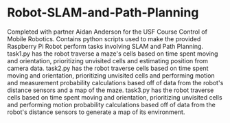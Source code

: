# Robot-SLAM-and-Path-Planning
Completed with partner Aidan Anderson for the USF Course Control of Mobile Robotics. Contains python scripts used to make the provided Raspberry Pi Robot perform tasks involving SLAM and Path Planning. task1.py has the robot traverse a maze's cells based on time spent moving and orientation, prioritizing unvisited cells and estimating position from camera data. task2.py has the robot traverse cells based on time spent moving and orientation, prioritizing unvisited cells and performing motion and measurement probability calculations based off of data from the robot's distance sensors and a map of the maze. task3.py has the robot traverse cells based on time spent moving and orientation, prioritizing unvisited cells and performing motion probability calculations based off of data from the robot's distance sensors to generate a map of its environment.
